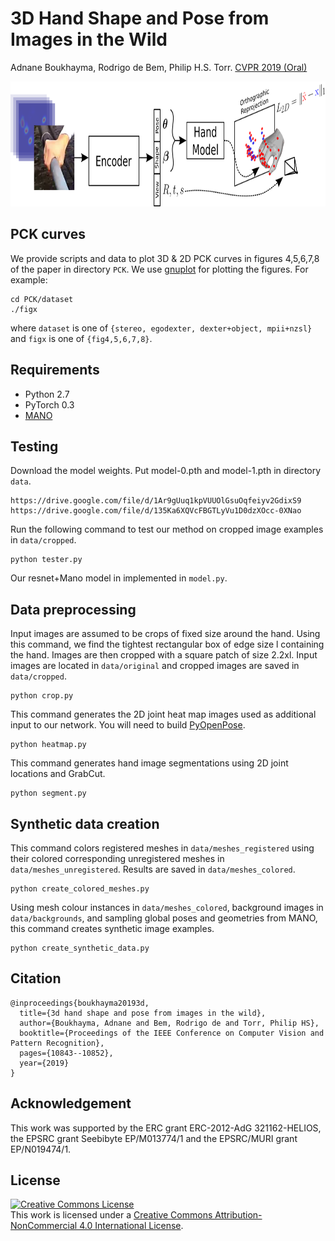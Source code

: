 # 3D Hand Shape and Pose from Images in the Wild
Adnane Boukhayma, Rodrigo de Bem, Philip H.S. Torr.
[CVPR 2019 (Oral)](https://arxiv.org/abs/1902.03451)

<img src="pipeline.png" height="200"/>

## PCK curves
We provide scripts and data to plot 3D & 2D PCK curves in figures 4,5,6,7,8 of the paper in directory `PCK`. We use [gnuplot](http://www.gnuplot.info/) for plotting the figures. For example:
```
cd PCK/dataset
./figx
```
where `dataset` is one of `{stereo, egodexter, dexter+object, mpii+nzsl}` and `figx` is one of `{fig4,5,6,7,8}`. 


## Requirements
+ Python 2.7
+ PyTorch 0.3
+ [MANO](http://mano.is.tue.mpg.de/) 

## Testing
Download the model weights. Put model-0.pth and model-1.pth in directory `data`.
```
https://drive.google.com/file/d/1Ar9gUuq1kpVUUOlGsuOqfeiyv2GdixS9
https://drive.google.com/file/d/135Ka6XQVcFBGTLyVu1D0dzXOcc-0XNao
```
Run the following command to test our method on cropped image examples in `data/cropped`. 
```
python tester.py
```
Our resnet+Mano model in implemented in `model.py`.

## Data preprocessing
Input images are assumed to be crops of fixed size around the hand. Using this command, we find the tightest rectangular box of edge size
l containing the hand. Images are then cropped with a square patch of size 2.2xl. Input images are located in `data/original` and cropped images are saved in `data/cropped`.
```
python crop.py
```
This command generates the 2D joint heat map images used as additional input to our network. You will need to build [PyOpenPose](https://github.com/FORTH-ModelBasedTracker/PyOpenPose). 
```
python heatmap.py
```
This command generates hand image segmentations using 2D joint locations and GrabCut. 
```
python segment.py
``` 
 
## Synthetic data creation
This command colors registered meshes in `data/meshes_registered` using their colored corresponding unregistered meshes in `data/meshes_unregistered`. Results are saved in `data/meshes_colored`.         
```
python create_colored_meshes.py
```
Using mesh colour instances in `data/meshes_colored`, background images in `data/backgrounds`, and sampling global poses and geometries from MANO, this command creates synthetic image examples. 
```
python create_synthetic_data.py
```


## Citation
    @inproceedings{boukhayma20193d,
      title={3d hand shape and pose from images in the wild},
      author={Boukhayma, Adnane and Bem, Rodrigo de and Torr, Philip HS},
      booktitle={Proceedings of the IEEE Conference on Computer Vision and Pattern Recognition},
      pages={10843--10852},
      year={2019}
    }

## Acknowledgement
This work was supported by the ERC grant ERC-2012-AdG 321162-HELIOS, the EPSRC grant Seebibyte EP/M013774/1 and the EPSRC/MURI grant EP/N019474/1.

## License
<a rel="license" href="http://creativecommons.org/licenses/by-nc/4.0/"><img alt="Creative Commons License" style="border-width:0" src="https://i.creativecommons.org/l/by-nc/4.0/88x31.png" /></a><br />This work is licensed under a <a rel="license" href="http://creativecommons.org/licenses/by-nc/4.0/">Creative Commons Attribution-NonCommercial 4.0 International License</a>.
